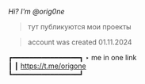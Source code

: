 *Hi? I'm @orig0ne*

> тут публикуются мои проекты

> account was created 01.11.2024
> 
┏━━━━━━━━━━━━━━━━┓ 
‣︎ me in one link              
┃ 
┃ https://t.me/origone      
┗━━━━━━━━━━━━━━━━┛
